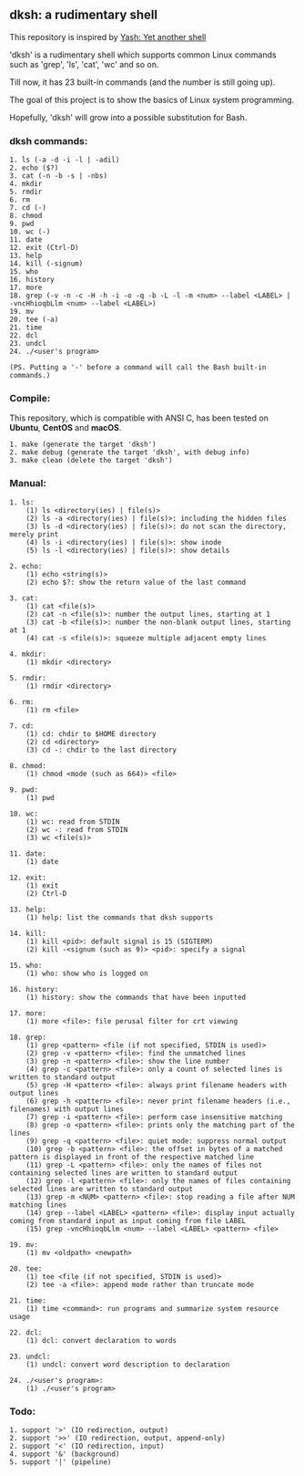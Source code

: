 ## dksh: a rudimentary shell

This repository is inspired by [Yash: Yet another shell](https://www.samiam.org/software/yash.html)

'dksh' is a rudimentary shell which supports common Linux commands such as 'grep', 'ls', 'cat', 'wc' and so on.

Till now, it has 23 built-in commands (and the number is still going up).

The goal of this project is to show the basics of Linux system programming.

Hopefully, 'dksh' will grow into a possible substitution for Bash.

### dksh commands:

    1. ls (-a -d -i -l | -adil)
    2. echo ($?)
    3. cat (-n -b -s | -nbs)
    4. mkdir
    5. rmdir
    6. rm
    7. cd (-)
    8. chmod
    9. pwd
    10. wc (-)
    11. date
    12. exit (Ctrl-D)
    13. help
    14. kill (-signum)
    15. who
    16. history
    17. more
    18. grep (-v -n -c -H -h -i -o -q -b -L -l -m <num> --label <LABEL> | -vncHhioqbLlm <num> --label <LABEL>)
    19. mv
    20. tee (-a)
    21. time
    22. dcl
    23. undcl
    24. ./<user's program>

    (PS. Putting a '-' before a command will call the Bash built-in commands.)

### Compile:

This repository, which is compatible with ANSI C, has been tested on **Ubuntu**, **CentOS** and **macOS**.

    1. make (generate the target 'dksh')
    2. make debug (generate the target 'dksh', with debug info)
    3. make clean (delete the target 'dksh')

### Manual:

    1. ls:
        (1) ls <directory(ies) | file(s)>
        (2) ls -a <directory(ies) | file(s)>: including the hidden files
        (3) ls -d <directory(ies) | file(s)>: do not scan the directory, merely print
        (4) ls -i <directory(ies) | file(s)>: show inode
        (5) ls -l <directory(ies) | file(s)>: show details

    2. echo:
        (1) echo <string(s)>
        (2) echo $?: show the return value of the last command

    3. cat:
        (1) cat <file(s)>
        (2) cat -n <file(s)>: number the output lines, starting at 1
        (3) cat -b <file(s)>: number the non-blank output lines, starting at 1
        (4) cat -s <file(s)>: squeeze multiple adjacent empty lines

    4. mkdir:
        (1) mkdir <directory>

    5. rmdir:
        (1) rmdir <directory>

    6. rm:
        (1) rm <file>

    7. cd:
        (1) cd: chdir to $HOME directory
        (2) cd <directory>
        (3) cd -: chdir to the last directory

    8. chmod:
        (1) chmod <mode (such as 664)> <file>

    9. pwd:
        (1) pwd

    10. wc:
        (1) wc: read from STDIN
        (2) wc -: read from STDIN
        (3) wc <file(s)>

    11. date:
        (1) date

    12. exit:
        (1) exit
        (2) Ctrl-D

    13. help:
        (1) help: list the commands that dksh supports

    14. kill:
        (1) kill <pid>: default signal is 15 (SIGTERM)
        (2) kill -<signum (such as 9)> <pid>: specify a signal

    15. who:
        (1) who: show who is logged on

    16. history:
        (1) history: show the commands that have been inputted

    17. more:
        (1) more <file>: file perusal filter for crt viewing

    18. grep:
        (1) grep <pattern> <file (if not specified, STDIN is used)>
        (2) grep -v <pattern> <file>: find the unmatched lines
        (3) grep -n <pattern> <file>: show the line number
        (4) grep -c <pattern> <file>: only a count of selected lines is written to standard output
        (5) grep -H <pattern> <file>: always print filename headers with output lines
        (6) grep -h <pattern> <file>: never print filename headers (i.e., filenames) with output lines
        (7) grep -i <pattern> <file>: perform case insensitive matching
        (8) grep -o <pattern> <file>: prints only the matching part of the lines
        (9) grep -q <pattern> <file>: quiet mode: suppress normal output
        (10) grep -b <pattern> <file>: the offset in bytes of a matched pattern is displayed in front of the respective matched line
        (11) grep -L <pattern> <file>: only the names of files not containing selected lines are written to standard output
        (12) grep -l <pattern> <file>: only the names of files containing selected lines are written to standard output
        (13) grep -m <NUM> <pattern> <file>: stop reading a file after NUM matching lines
        (14) grep --label <LABEL> <pattern> <file>: display input actually coming from standard input as input coming from file LABEL
        (15) grep -vncHhioqbLlm <num> --label <LABEL> <pattern> <file>

    19. mv:
        (1) mv <oldpath> <newpath>

    20. tee:
        (1) tee <file (if not specified, STDIN is used)>
        (2) tee -a <file>: append mode rather than truncate mode

    21. time:
        (1) time <command>: run programs and summarize system resource usage

    22. dcl:
        (1) dcl: convert declaration to words

    23. undcl:
        (1) undcl: convert word description to declaration

    24. ./<user's program>:
        (1) ./<user's program>

### Todo:
    1. support '>' (IO redirection, output)
    2. support '>>' (IO redirection, output, append-only)
    2. support '<' (IO redirection, input)
    4. support '&' (background)
    5. support '|' (pipeline)
